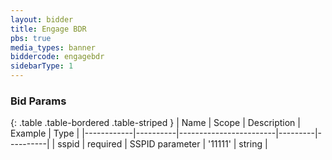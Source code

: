 ```yaml
---
layout: bidder
title: Engage BDR
pbs: true
media_types: banner
biddercode: engagebdr
sidebarType: 1
---
```


### Bid Params

{: .table .table-bordered .table-striped }
| Name       | Scope    | Description            | Example | Type     |
|------------|----------|------------------------|---------|----------|
| sspid | required | SSPID parameter | '11111' | string |
